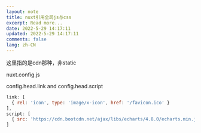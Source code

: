 ```yaml
---
layout: note
title: nuxt引用全局js与css
excerpt: Read more...
date: 2022-5-29 14:17:11
updated: 2022-5-29 14:17:11
comments: false
lang: zh-CN
---
```


这里指的是cdn那种，非static

nuxt.config.js

config.head.link and config.head.script

```js
link: [
  { rel: 'icon', type: 'image/x-icon', href: '/favicon.ico' }
],
script: [
  { src: 'https://cdn.bootcdn.net/ajax/libs/echarts/4.8.0/echarts.min.js' }
]
```
  